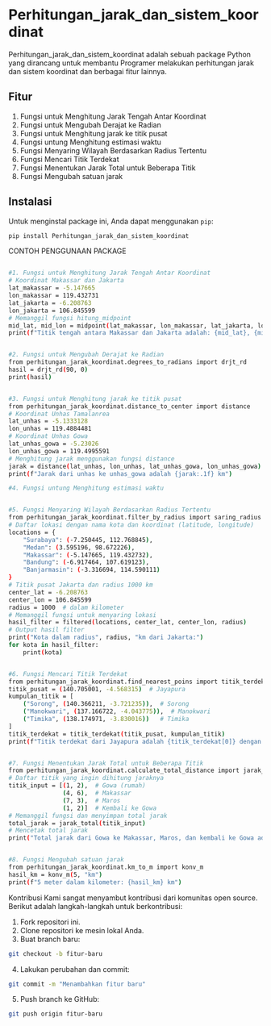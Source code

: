 # Perhitungan_jarak_dan_sistem_koordinat

Perhitungan_jarak_dan_sistem_koordinat adalah sebuah package Python yang dirancang untuk membantu Programer melakukan perhitungan jarak dan sistem koordinat dan berbagai fitur lainnya.

## Fitur

1. Fungsi untuk Menghitung Jarak Tengah Antar Koordinat
2. ⁠⁠Fungsi untuk Mengubah Derajat ke Radian
3. ⁠Fungsi untuk Menghitung jarak ke titik pusat
4. ⁠Fungsi untung Menghitung estimasi waktu
5. ⁠Fungsi Menyaring Wilayah Berdasarkan Radius Tertentu
6. ⁠Fungsi Mencari Titik Terdekat
7. ⁠Fungsi Menentukan Jarak Total untuk Beberapa Titik
5. Fungsi Mengubah satuan jarak

## Instalasi

Untuk menginstal package ini, Anda dapat menggunakan `pip`:

```bash
pip install Perhitungan_jarak_dan_sistem_koordinat
```
CONTOH PENGGUNAAN PACKAGE
```bash

#1. Fungsi untuk Menghitung Jarak Tengah Antar Koordinat
# Koordinat Makassar dan Jakarta
lat_makassar = -5.147665
lon_makassar = 119.432731
lat_jakarta = -6.208763
lon_jakarta = 106.845599
# Memanggil fungsi hitung_midpoint
mid_lat, mid_lon = midpoint(lat_makassar, lon_makassar, lat_jakarta, lon_jakarta)
print(f"Titik tengah antara Makassar dan Jakarta adalah: {mid_lat}, {mid_lon}")


#2. ⁠⁠Fungsi untuk Mengubah Derajat ke Radian
from perhitungan_jarak_koordinat.degrees_to_radians import drjt_rd
hasil = drjt_rd(90, 0)
print(hasil)


#3. ⁠Fungsi untuk Menghitung jarak ke titik pusat
from perhitungan_jarak_koordinat.distance_to_center import distance
# Koordinat Unhas Tamalanrea
lat_unhas = -5.1333128
lon_unhas = 119.4884481
# Koordinat Unhas Gowa
lat_unhas_gowa = -5.23026
lon_unhas_gowa = 119.4995591
# Menghitung jarak menggunakan fungsi distance
jarak = distance(lat_unhas, lon_unhas, lat_unhas_gowa, lon_unhas_gowa)
print(f"Jarak dari unhas ke unhas_gowa adalah {jarak:.1f} km")

#4. ⁠Fungsi untung Menghitung estimasi waktu


#5. ⁠Fungsi Menyaring Wilayah Berdasarkan Radius Tertentu
from perhitungan_jarak_koordinat.filter_by_radius import saring_radius
# Daftar lokasi dengan nama kota dan koordinat (latitude, longitude)
locations = {
    "Surabaya": (-7.250445, 112.768845),
    "Medan": (3.595196, 98.672226),
    "Makassar": (-5.147665, 119.432732),
    "Bandung": (-6.917464, 107.619123),
    "Banjarmasin": (-3.316694, 114.590111)
}
# Titik pusat Jakarta dan radius 1000 km
center_lat = -6.208763
center_lon = 106.845599
radius = 1000  # dalam kilometer
# Memanggil fungsi untuk menyaring lokasi
hasil_filter = filtered(locations, center_lat, center_lon, radius)
# Output hasil filter
print("Kota dalam radius", radius, "km dari Jakarta:")
for kota in hasil_filter:
    print(kota)


#6. ⁠Fungsi Mencari Titik Terdekat
from perhitungan_jarak_koordinat.find_nearest_poins import titik_terdekat
titik_pusat = (140.705001, -4.568315)  # Jayapura
kumpulan_titik = [
    ("Sorong", (140.366211, -3.721235)),  # Sorong
    ("Manokwari", (137.166722, -4.043775)),  # Manokwari
    ("Timika", (138.174971, -3.830016))   # Timika
]
titik_terdekat = titik_terdekat(titik_pusat, kumpulan_titik)
print(f"Titik terdekat dari Jayapura adalah {titik_terdekat[0]} dengan koordinat {titik_terdekat[1]}")


#7. ⁠Fungsi Menentukan Jarak Total untuk Beberapa Titik
from perhitungan_jarak_koordinat.calculate_total_distance import jarak_total
# Daftar titik yang ingin dihitung jaraknya
titik_input = [(1, 2),  # Gowa (rumah)
               (4, 6),  # Makassar
               (7, 3),  # Maros
               (1, 2)]  # Kembali ke Gowa
# Memanggil fungsi dan menyimpan total jarak
total_jarak = jarak_total(titik_input)
# Mencetak total jarak
print("Total jarak dari Gowa ke Makassar, Maros, dan kembali ke Gowa adalah:", total_jarak)


#8. Fungsi Mengubah satuan jarak
from perhitungan_jarak_koordinat.km_to_m import konv_m
hasil_km = konv_m(5, "km")
print(f"5 meter dalam kilometer: {hasil_km} km")

```
Kontribusi
Kami sangat menyambut kontribusi dari komunitas open source. Berikut adalah langkah-langkah untuk berkontribusi:

1. Fork repositori ini.
2. Clone repositori ke mesin lokal Anda.
3. Buat branch baru:
```bash
git checkout -b fitur-baru
```
4. Lakukan perubahan dan commit:
```bash
git commit -m "Menambahkan fitur baru"
```
5. Push branch ke GitHub:
```bash
git push origin fitur-baru


